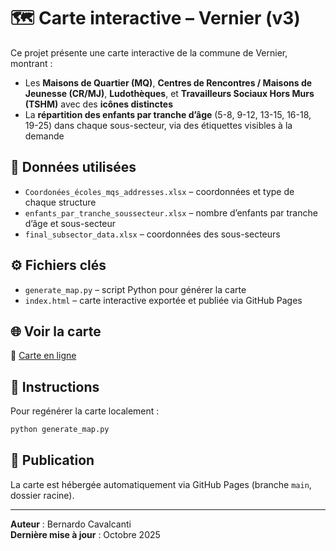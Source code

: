 
# 🗺️ Carte interactive – Vernier (v3)

Ce projet présente une carte interactive de la commune de Vernier, montrant :
- Les **Maisons de Quartier (MQ)**, **Centres de Rencontres / Maisons de Jeunesse (CR/MJ)**, **Ludothèques**, et **Travailleurs Sociaux Hors Murs (TSHM)** avec des **icônes distinctes**
- La **répartition des enfants par tranche d’âge** (5-8, 9-12, 13-15, 16-18, 19-25) dans chaque sous-secteur, via des étiquettes visibles à la demande

## 🧩 Données utilisées
- `Coordonées_écoles_mqs_addresses.xlsx` – coordonnées et type de chaque structure
- `enfants_par_tranche_soussecteur.xlsx` – nombre d’enfants par tranche d’âge et sous-secteur
- `final_subsector_data.xlsx` – coordonnées des sous-secteurs

## ⚙️ Fichiers clés
- `generate_map.py` – script Python pour générer la carte
- `index.html` – carte interactive exportée et publiée via GitHub Pages

## 🌐 Voir la carte
📍 [Carte en ligne](https://bernardocavalcanti.github.io/carte_vernier_v3/)

## 🧪 Instructions
Pour regénérer la carte localement :
```bash
python generate_map.py
```

## 🔄 Publication
La carte est hébergée automatiquement via GitHub Pages (branche `main`, dossier racine).

---
**Auteur** : Bernardo Cavalcanti  
**Dernière mise à jour** : Octobre 2025
